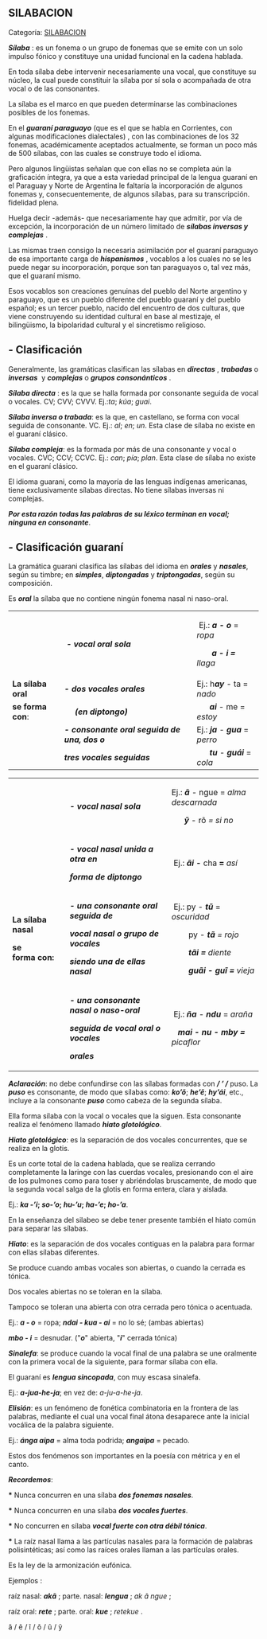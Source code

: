## SILABACION

Categoría: [SILABACION](http://descubrircorrientes.com.ar/2012/index.php/2284-diccionario-guarani/gramatica-elemental-de-la-lengua-guarani/nociones-elementales-de-fonologia-guarani/silabacion)

_**Sílaba**_ : es un fonema o un grupo de fonemas que se emite con un solo impulso fónico y constituye una unidad funcional en la cadena hablada.

En toda sílaba debe intervenir necesariamente una vocal, que constituye su núcleo, la cual puede constituir la sílaba por sí sola o acompañada de otra vocal o de las consonantes.

La sílaba es el marco en que pueden determinarse las combinaciones posibles de los fonemas.

En el **_guaraní paraguayo_** (que es el que se habla en Corrientes, con algunas modificaciones dialectales) , con las combinaciones de los 32 fonemas, académicamente aceptados actualmente, se forman un poco más de 500 sílabas, con las cuales se construye todo el idioma.

Pero algunos lingüistas señalan que con ellas no se completa aún la graficación íntegra, ya que a esta variedad principal de la lengua guaraní en el Paraguay y Norte de Argentina le faltaría la incorporación de algunos fonemas y, consecuentemente, de algunos sílabas, para su transcripción. fidelidad plena.

Huelga decir -además- que necesariamente hay que admitir, por vía de excepción, la incorporación de un número limitado de **_sílabas inversas y complejas_** .

Las mismas traen consigo la necesaria asimilación por el guaraní paraguayo de esa importante carga de _**hispanismos**_ , vocablos a los cuales no se les puede negar su incorporación, porque son tan paraguayos o, tal vez más, que el guaraní mismo.

Esos vocablos son creaciones genuinas del pueblo del Norte argentino y paraguayo, que es un pueblo diferente del pueblo guaraní y del pueblo español; es un tercer pueblo, nacido del encuentro de dos culturas, que viene construyendo su identidad cultural en base al mestizaje, el bilingüismo, la bipolaridad cultural y el sincretismo religioso.

## **\- Clasificación**

Generalmente, las gramáticas clasifican las sílabas en **_directas_** , **_trabadas_** o **_inversas_**  y **_complejas_** o **_grupos consonánticos_** .

_**Sílaba directa**_ : es la que se halla formada por consonante seguida de vocal o vocales. CV; CVV; CVVV. Ej.:_ta_; _kúa_; _guai_.

_**Sílaba inversa o trabada**_: es la que, en castellano, se forma con vocal seguida de consonante. VC. Ej.: _al_; _en_; _un_. Esta clase de sílaba no existe en el guaraní clásico.

_**Sílaba compleja**_: es la formada por más de una consonante y vocal o vocales. CVC; CCV; CCVC. Ej.: _can_; _pía_; _plan_. Esta clase de sílaba no existe en el guaraní clásico.

El idioma guarani, como la mayoría de las lenguas indígenas americanas, tiene exclusivamente sílabas directas. No tiene sílabas inversas ni complejas.

_**Por esta razón todas las palabras de su léxico terminan en vocal; ninguna en consonante**_.

## **\- Clasificación guaraní**

La gramática guarani clasifica las sílabas del idioma en **_orales_** y **_nasales_**, según su timbre; en **_simples_**, **_diptongadas_** y **_triptongadas_**, según su composición.

Es **_oral_** la sílaba que no contiene ningún fonema nasal ni naso-oral.

<table><tbody><tr><td></td><td><span>&nbsp;<span><strong><em><span>- vocal oral sola</span></em></strong></span><br></span></td><td><p>&nbsp;<span>Ej.: <span><em><span><strong>a - o</strong></span></em></span> = <span><em>ropa</em></span></span></p><p><span><em>&nbsp;&nbsp;&nbsp;&nbsp;&nbsp;&nbsp; </em><strong><em><span>a - i</span> =</em></strong><span><em> llaga</em></span><strong><em><br data-mce-bogus="1"></em></strong></span></p></td></tr><tr><td><span><strong>La sílaba oral</strong></span></td><td><span><em><span><strong>- dos vocales orales</strong></span></em></span></td><td><span>Ej.: <span>h</span><span><em><span><strong>ay</strong></span></em></span> - <span>ta</span> = <span><em>nado</em></span></span></td></tr><tr><td><span><strong>se forma con</strong></span>:</td><td><span><strong>&nbsp;&nbsp;&nbsp;&nbsp; <span><em><span>(en diptongo)</span></em></span></strong></span></td><td>&nbsp;&nbsp;&nbsp;&nbsp;&nbsp; <span><span><em><span><strong>ai</strong></span></em></span><span> - me</span> = <em>estoy</em></span></td></tr><tr><td></td><td><span><em><span><strong>- consonante oral seguida de una, dos o</strong></span></em></span></td><td><span>Ej.: <em><span><strong>ja</strong> - <strong>gua</strong></span></em> = <span><em>perro</em></span></span></td></tr><tr><td></td><td><span><em><span><strong>tres vocales seguidas</strong></span></em></span></td><td>&nbsp; &nbsp; &nbsp; <span><em><span><strong>tu</strong> - <strong>guái</strong></span></em> = <em><span>cola</span></em></span></td></tr></tbody></table>

<table><tbody><tr><td></td><td><span><em><span><strong>- vocal nasal sola</strong></span></em></span></td><td><p><span>Ej.:&nbsp;<span><em><strong>ã</strong></em> - ngue</span> = <span><em>alma descarnada</em></span></span></p><p><span><em>&nbsp;&nbsp;&nbsp;&nbsp;&nbsp;&nbsp;</em></span><span><span><em><strong>ỹ</strong></em> - rõ</span><span><em> = <span>si no</span><br data-mce-bogus="1"></em></span></span></p></td></tr><tr><td></td><td><p><span><em><strong>- vocal nasal unida a otra en</strong></em></span></p><p><span><em><span><strong>forma de diptongo</strong></span></em></span></p></td><td>&nbsp;<span>Ej.: </span><span><strong><em>ãi</em> - </strong>cha</span><strong><span><span> = </span></span></strong><span><em>así</em></span></td></tr><tr><td><p><span><strong><span>La sílaba</span> <span>nasal</span></strong></span></p><p><span><strong><span><span>se forma&nbsp;</span><span>con</span></span>:<br></strong></span></p></td><td><p><span><em><strong>- una consonante oral seguida de</strong></em></span></p><p><span><em><span><strong>vocal nasal o grupo de vocales</strong></span></em></span></p><p><span><em><strong>siendo una de </strong><strong>ellas nasal</strong></em></span></p></td><td><p>&nbsp;<span>Ej.: <span>py - <strong><em>tũ</em></strong></span> = <span><em>oscuridad</em></span></span></p><p><span><em>&nbsp;&nbsp;&nbsp;&nbsp;&nbsp;&nbsp;&nbsp; </em><span>py - <strong><em>tã</em></strong></span><em> = <span>rojo</span><br data-mce-bogus="1"></em></span></p><p><span><em>&nbsp;&nbsp;&nbsp;&nbsp;&nbsp;&nbsp;&nbsp; <span><strong>tãi</strong></span></em><strong><em> = </em></strong><span><em>diente</em></span><em><br data-mce-bogus="1"></em></span></p><p><span><strong><em>&nbsp;&nbsp;&nbsp;&nbsp;&nbsp;&nbsp;&nbsp; </em><span><em>guãi - guĩ</em></span><em> = </em></strong><span><em>vieja</em></span><em><br data-mce-bogus="1"></em></span></p></td></tr><tr><td><span><strong><span></span><span></span></strong></span></td><td><p><span><em><strong>- una consonante nasal o naso-oral</strong></em></span></p><p><span><em><span><strong>seguida de vocal oral o vocales</strong></span></em></span></p><p><span><em><span><strong>orales</strong></span></em></span></p></td><td><p>&nbsp;<span>Ej.: <span><em><strong>ña</strong> - <strong>ndu</strong></em></span> = <span><em>araña</em></span></span></p><p><span><em>&nbsp;&nbsp;&nbsp;</em><strong><em><span>mai - nu - mby</span> = </em></strong><span><em>picaflor</em></span><strong><em><br data-mce-bogus="1"></em></strong></span></p></td></tr></tbody></table>

_**Aclaración**_: no debe confundirse con las sílabas formadas con _**/ ’ /**_ puso. La **_puso_** es consonante, de modo que sílabas como: **_ko’õ_**; **_he’ẽ_**; **_hy’ái_**, etc., incluye a la consonante **_puso_** como cabeza de la segunda sílaba.

Ella forma sílaba con la vocal o vocales que la siguen. Esta consonante realiza el fenómeno llamado _**hiato glotológico**_.

_**Hiato glotológico**_: es la separación de dos vocales concurrentes, que se realiza en la glotis.

Es un corte total de la cadena hablada, que se realiza cerrando completamente la laringe con las cuerdas vocales, presionando con el aire de los pulmones como para toser y abriéndolas bruscamente, de modo que la segunda vocal salga de la glotis en forma entera, clara y aislada.

Ej.: **_ka -’i_; _so-’o_; _hu-’u_; _ha-’e_; _ho-’a_**.

En la enseñanza del silabeo se debe tener presente también el hiato común para separar las sílabas.

_**Hiato**_: es la separación de dos vocales contiguas en la palabra para formar con ellas sílabas diferentes.

Se produce cuando ambas vocales son abiertas, o cuando la cerrada es tónica.

Dos vocales abiertas no se toleran en la sílaba.

Tampoco se toleran una abierta con otra cerrada pero tónica o acentuada.

Ej.: **_a - o_** = ropa; **_ndai - kua - ai_** = no lo sé; (ambas abiertas)  

_**mbo - i**_ = desnudar. ("_**o**_" abierta, "_**i**_" cerrada tónica)  
  
_**Sinalefa**_: se produce cuando la vocal final de una palabra se une oralmente con la primera vocal de la siguiente, para formar sílaba con ella.

El guaraní es _**lengua sincopada**_, con muy escasa sinalefa.

Ej.: **_a-jua-he-ja_**; en vez de: _a-ju-a-he-ja_.

_**Elisión**_: es un fenómeno de fonética combinatoria en la frontera de las palabras, mediante el cual una vocal final átona desaparece ante la inicial vocálica de la palabra siguiente.

Ej.: **_ánga aipa_** = alma toda podrida; **_angaipa_** = pecado.

Estos dos fenómenos son importantes en la poesía con métrica y en el canto.

_**Recordemos**_:  

**\*** Nunca concurren en una sílaba _**dos fonemas nasales**_.  

**\*** Nunca concurren en una sílaba _**dos vocales fuertes**_.  

**\*** No concurren en sílaba _**vocal fuerte con otra débil tónica**_.  

**\*** La raíz nasal llama a las partículas nasales para la formación de palabras polisintéticas; así como las raíces orales llaman a las partículas orales.

Es la ley de la armonización eufónica.  

Ejemplos :

raíz nasal: _**akã**_ ; parte. nasal: _**lengua**_ ; _ak ã ngue_ ;  

raíz oral: _**rete**_ ; parte. oral: _**kue**_ ; _retekue_ .  

ã / ẽ / ĩ / õ / ũ / ỹ